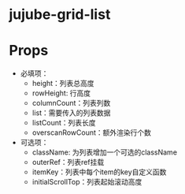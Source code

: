 # jujube-grid-list

# Props
- 必填项：
  - height：列表总高度
  - rowHeight: 行高度
  - columnCount：列表列数
  - list：需要传入的列表数据
  - listCount：列表长度
  - overscanRowCount：额外渲染行个数
- 可选项：
  - className: 为列表增加一个可选的className
  - outerRef：列表ref挂载
  - itemKey：列表中每个item的key自定义函数
  - initialScrollTop：列表起始滚动高度
